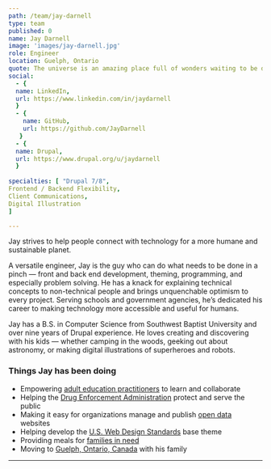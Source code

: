 ```yaml
---
path: /team/jay-darnell
type: team
published: 0
name: Jay Darnell
image: 'images/jay-darnell.jpg'
role: Engineer
location: Guelph, Ontario
quote: The universe is an amazing place full of wonders waiting to be discovered.
social: 
  - {
  name: LinkedIn,
  url: https://www.linkedin.com/in/jaydarnell
  }
  - {
    name: GitHub,
    url: https://github.com/JayDarnell
   }
  - {
  name: Drupal,
  url: https://www.drupal.org/u/jaydarnell
  }
 
specialties: [ "Drupal 7/8",
Frontend / Backend Flexibility,
Client Communications,
Digital Illustration
]

---
```


Jay strives to help people connect with technology for a more humane and sustainable planet.

A versatile engineer, Jay is the guy who can do what needs to be done in a pinch — front and back end development, theming, programming, and especially problem solving. He has a knack for explaining technical concepts to non-technical people and brings unquenchable optimism to every project. Serving schools and government agencies, he’s dedicated his career to making technology more accessible and useful for humans.

Jay has a B.S. in Computer Science from Southwest Baptist University and over nine years of Drupal experience. He loves creating and discovering with his kids — whether camping in the woods, geeking out about astronomy, or making digital illustrations of superheroes and robots.




### Things Jay has been doing
* Empowering [adult education practitioners](https://civicactions.com/case-study/lincs/) to learn and collaborate
* Helping the [Drug Enforcement Administration](https://www.dea.gov/) protect and serve the public
* Making it easy for organizations manage and publish [open data](https://getdkan.org/about/) websites
* Helping develop the [U.S. Web Design Standards](https://www.drupal.org/project/uswds) base theme
* Providing meals for [families in need](http://www.familypromiseofgreaterdenver.org/)
* Moving to [Guelph, Ontario, Canada](https://drive.google.com/file/d/13jqlDUjLJvM8-0QtyXMe-CEYWbLdF8iP/view?usp=sharing) with his family

-------------------------------

